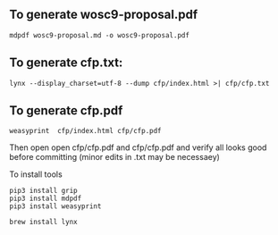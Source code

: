 
## To generate wosc9-proposal.pdf

```
mdpdf wosc9-proposal.md -o wosc9-proposal.pdf
```


## To generate cfp.txt:

```
lynx --display_charset=utf-8 --dump cfp/index.html >| cfp/cfp.txt
```

## To generate cfp.pdf

```
weasyprint  cfp/index.html cfp/cfp.pdf
```

Then open open cfp/cfp.pdf and cfp/cfp.pdf and verify all looks good before committing (minor edits in .txt may be necessaey)

To install tools

```
pip3 install grip
pip3 install mdpdf
pip3 install weasyprint
```

```
brew install lynx
```
